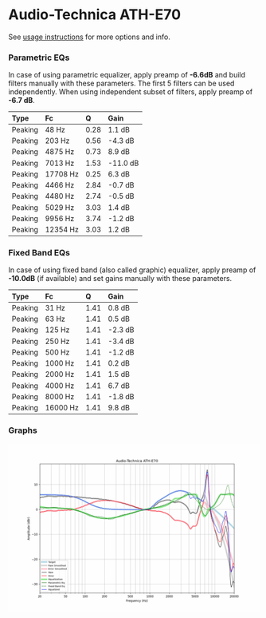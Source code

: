 # Audio-Technica ATH-E70
See [usage instructions](https://github.com/jaakkopasanen/AutoEq#usage) for more options and info.

### Parametric EQs
In case of using parametric equalizer, apply preamp of **-6.6dB** and build filters manually
with these parameters. The first 5 filters can be used independently.
When using independent subset of filters, apply preamp of **-6.7 dB**.

| Type    | Fc       |    Q | Gain     |
|:--------|:---------|:-----|:---------|
| Peaking | 48 Hz    | 0.28 | 1.1 dB   |
| Peaking | 203 Hz   | 0.56 | -4.3 dB  |
| Peaking | 4875 Hz  | 0.73 | 8.9 dB   |
| Peaking | 7013 Hz  | 1.53 | -11.0 dB |
| Peaking | 17708 Hz | 0.25 | 6.3 dB   |
| Peaking | 4466 Hz  | 2.84 | -0.7 dB  |
| Peaking | 4480 Hz  | 2.74 | -0.5 dB  |
| Peaking | 5029 Hz  | 3.03 | 1.4 dB   |
| Peaking | 9956 Hz  | 3.74 | -1.2 dB  |
| Peaking | 12354 Hz | 3.03 | 1.2 dB   |

### Fixed Band EQs
In case of using fixed band (also called graphic) equalizer, apply preamp of **-10.0dB**
(if available) and set gains manually with these parameters.

| Type    | Fc       |    Q | Gain    |
|:--------|:---------|:-----|:--------|
| Peaking | 31 Hz    | 1.41 | 0.8 dB  |
| Peaking | 63 Hz    | 1.41 | 0.5 dB  |
| Peaking | 125 Hz   | 1.41 | -2.3 dB |
| Peaking | 250 Hz   | 1.41 | -3.4 dB |
| Peaking | 500 Hz   | 1.41 | -1.2 dB |
| Peaking | 1000 Hz  | 1.41 | 0.2 dB  |
| Peaking | 2000 Hz  | 1.41 | 1.5 dB  |
| Peaking | 4000 Hz  | 1.41 | 6.7 dB  |
| Peaking | 8000 Hz  | 1.41 | -1.8 dB |
| Peaking | 16000 Hz | 1.41 | 9.8 dB  |

### Graphs
![](./Audio-Technica%20ATH-E70.png)